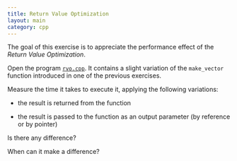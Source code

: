 ```yaml
---
title: Return Value Optimization
layout: main
category: cpp
---
```


The goal of this exercise is to appreciate the performance effect of the _Return
Value Optimization_.

Open the program [`rvo.cpp`]({{site.exercises_repo}}/hands-on/cpp/rvo.cpp). It
contains a slight variation of the `make_vector` function introduced in one of
the previous exercises.

Measure the time it takes to execute it, applying the following variations:

* the result is returned from the function

* the result is passed to the function as an output parameter (by reference or
  by pointer)

Is there any difference?

When can it make a difference?
